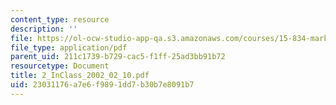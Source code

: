 ```yaml
---
content_type: resource
description: ''
file: https://ol-ocw-studio-app-qa.s3.amazonaws.com/courses/15-834-marketing-strategy-spring-2003/23031176a7e6f9891dd7b30b7e8091b7_2_InClass_2002_02_10.pdf
file_type: application/pdf
parent_uid: 211c1739-b729-cac5-f1ff-25ad3bb91b72
resourcetype: Document
title: 2_InClass_2002_02_10.pdf
uid: 23031176-a7e6-f989-1dd7-b30b7e8091b7
---
```

